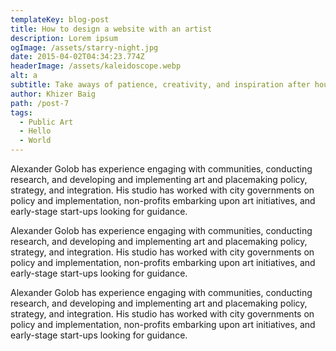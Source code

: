```yaml
---
templateKey: blog-post
title: How to design a website with an artist
description: Lorem ipsum
ogImage: /assets/starry-night.jpg
date: 2015-04-02T04:34:23.774Z
headerImage: /assets/kaleidoscope.webp
alt: a
subtitle: Take aways of patience, creativity, and inspiration after hours of work.
author: Khizer Baig
path: /post-7
tags:
  - Public Art
  - Hello
  - World
---
```


Alexander Golob has experience engaging with communities, conducting
research, and developing and implementing art and placemaking policy,
strategy, and integration. His studio has worked with city governments on
policy and implementation, non-profits embarking upon art initiatives, and
early-stage start-ups looking for guidance.

Alexander Golob has experience engaging with communities, conducting
research, and developing and implementing art and placemaking policy,
strategy, and integration. His studio has worked with city governments on
policy and implementation, non-profits embarking upon art initiatives, and
early-stage start-ups looking for guidance.

Alexander Golob has experience engaging with communities, conducting
research, and developing and implementing art and placemaking policy,
strategy, and integration. His studio has worked with city governments on
policy and implementation, non-profits embarking upon art initiatives, and
early-stage start-ups looking for guidance.
